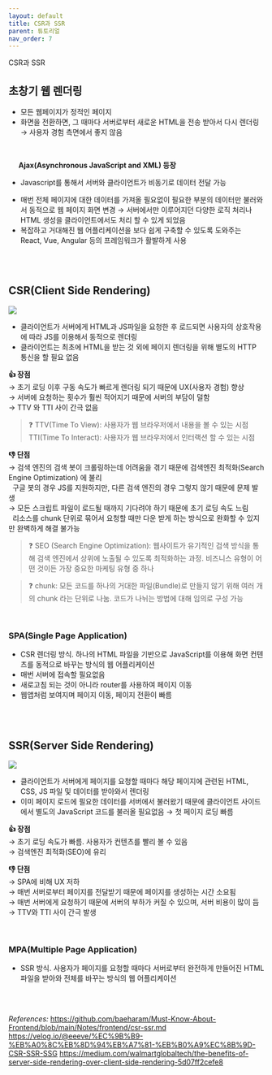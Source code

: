 ```yaml
---
layout: default
title: CSR과 SSR
parent: 튜토리얼
nav_order: 7
---
```


CSR과 SSR

## 초창기 웹 렌더링
- 모든 웹페이지가 정적인 페이지
- 화면을 전환하면, 그 때마다 서버로부터 새로운 HTML을 전송 받아서 다시 렌더링 
→ 사용자 경험 측면에서 좋지 않음
<br>

&nbsp;&nbsp;&nbsp;&nbsp; **Ajax(Asynchronous JavaScript and XML) 등장**
* Javascript를 통해서 서버와 클라이언트가 비동기로 데이터 전달 가능
- 매번 전체 페이지에 대한 데이터를 가져올 필요없이 필요한 부분의 데이터만 불러와서 동적으로 웹 페이지 화면 변경
→ 서버에서만 이루어지던 다양한 로직 처리나 HTML 생성을 클라이언트에서도 처리 할 수 있게 되었음
- 복잡하고 거대해진 웹 어플리케이션을 보다 쉽게 구축할 수 있도록 도와주는 React, Vue, Angular 등의 프레임워크가 활발하게 사용

<br>
<br>

## CSR(Client Side Rendering)
![](https://velog.velcdn.com/images/kimjihong9/post/a4ebc5ca-4fa5-4afa-9180-5b6db5fadafc/image.png)

- 클라이언트가 서버에게 HTML과 JS파일을 요청한 후 로드되면 사용자의 상호작용에 따라 JS를 이용해서 동적으로 렌더링
- 클라이언트는 최초에 HTML을 받는 것 외에 페이지 렌더링을 위해 별도의 HTTP 통신을 할 필요 없음 

**👍 장점** <br>
→ 초기 로딩 이후 구동 속도가 빠르게 렌더링 되기 때문에 UX(사용자 경험) 향상 <br>
→ 서버에 요청하는 횟수가 훨씬 적어지기 때문에 서버의 부담이 덜함 <br>
→ TTV 와 TTI 사이 간극 없음


> ❓ 
TTV(Time To View): 사용자가 웹 브라우저에서 내용을 볼 수 있는 시점
TTI(Time To Interact): 사용자가 웹 브라우저에서 인터랙션 할 수 있는 시점

**👎 단점** <br>
→ 검색 엔진의 검색 봇이 크롤링하는데 어려움을 겪기 때문에 검색엔진 최적화(Search Engine Optimization) 에 불리 <br>
 &nbsp; 구글 봇의 경우 JS를 지원하지만, 다른 검색 엔진의 경우 그렇지 않기 때문에 문제 발생 <br>
→ 모든 스크립트 파일이 로드될 때까지 기다려야 하기 때문에 초기 로딩 속도 느림 <br>
 &nbsp; 리소스를 chunk 단위로 묶어서 요청할 때만 다운 받게 하는 방식으로 완화할 수 있지만 완벽하게 해결 불가능 <br>
>❓ SEO (Search Engine Optimization): 
웹사이트가 유기적인 검색 방식을 통해 검색 엔진에서 상위에 노출될 수 있도록 최적화하는 과정. 비즈니스 유형이 어떤 것이든 가장 중요한 마케팅 유형 중 하나

> ❓ chunk:
모든 코드를 하나의 거대한 파일(Bundle)로 만들지 않기 위해 여러 개의 chunk 라는 단위로 나눔. 코드가 나뉘는 방법에 대해 임의로 구성 가능


<br>

### SPA(Single Page Application) 
- CSR 렌더링 방식. 하나의 HTML 파일을 기반으로 JavaScript를 이용해 화면 컨텐츠를 동적으로 바꾸는 방식의 웹 어플리케이션
- 매번 서버에 접속할 필요없음
- 새로고침 되는 것이 아니라 router를 사용하여 페이지 이동
- 웹앱처럼 보여지며 페이지 이동, 페이지 전환이 빠름

<br>
<br>

## SSR(Server Side Rendering)
![](https://velog.velcdn.com/images/kimjihong9/post/d7bea97c-7154-4a61-bf05-98f8eec647b0/image.png)

- 클라이언트가 서버에게 페이지를 요청할 때마다 해당 페이지에 관련된 HTML, CSS, JS 파일 및 데이터를 받아와서 렌더링
- 이미 페이지 로드에 필요한 데이터를 서버에서 불러왔기 때문에 클라이언트 사이드에서 별도의 JavaScript 코드를 불러올 필요없음 → 첫 페이지 로딩 빠름

**👍 장점** <br>
→ 초기 로딩 속도가 빠름. 사용자가 컨텐츠를 빨리 볼 수 있음 <br>
→ 검색엔진 최적화(SEO)에 유리 <br>

**👎 단점** <br>
→ SPA에 비해 UX 저하 <br>
→ 매번 서버로부터 페이지를 전달받기 때문에 페이지를 생성하는 시간 소요됨 <br>
→ 매번 서버에게 요청하기 때문에 서버의 부하가 커질 수 있으며, 서버 비용이 많이 듬 <br>
→ TTV와 TTI 사이 간극 발생 <br>

<br>

### MPA(Multiple Page Application) 
- SSR 방식. 사용자가 페이지를 요청할 때마다 서버로부터 완전하게 만들어진 HTML파일을 받아와 전체를 바꾸는 방식의 웹 어플리케이션
<br>
<br>



*References:*
https://github.com/baeharam/Must-Know-About-Frontend/blob/main/Notes/frontend/csr-ssr.md
https://velog.io/@eeeve/%EC%9B%B9-%EB%A0%8C%EB%8D%94%EB%A7%81-%EB%B0%A9%EC%8B%9D-CSR-SSR-SSG
https://medium.com/walmartglobaltech/the-benefits-of-server-side-rendering-over-client-side-rendering-5d07ff2cefe8
